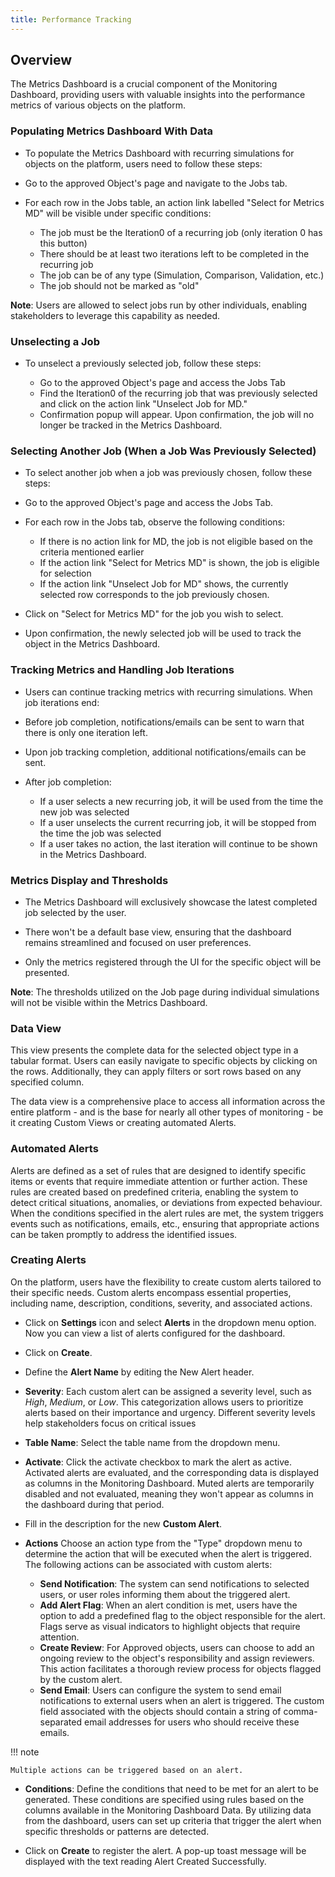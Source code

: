 ```yaml
---
title: Performance Tracking
---
```


## Overview

The Metrics Dashboard is a crucial component of the Monitoring Dashboard, providing users with valuable insights into the performance metrics of various objects on the platform.

### Populating Metrics Dashboard With Data

- To populate the Metrics Dashboard with recurring simulations for objects on the platform, users need to follow these steps:
- Go to the approved Object's page and navigate to the Jobs tab.
- For each row in the Jobs table, an action link labelled "Select for Metrics MD" will be visible under specific conditions:

  - The job must be the Iteration0 of a recurring job (only iteration 0 has this button)
  - There should be at least two iterations left to be completed in the recurring job
  - The job can be of any type (Simulation, Comparison, Validation, etc.)
  - The job should not be marked as "old"

**Note**: Users are allowed to select jobs run by other individuals, enabling stakeholders to leverage this capability as needed.

### Unselecting a Job

- To unselect a previously selected job, follow these steps:

  - Go to the approved Object's page and access the Jobs Tab
  - Find the Iteration0 of the recurring job that was previously selected and click on the action link "Unselect Job for MD."
  - Confirmation popup will appear. Upon confirmation, the job will no longer be tracked in the Metrics Dashboard.

### Selecting Another Job (When a Job Was Previously Selected)

- To select another job when a job was previously chosen, follow these steps:
- Go to the approved Object's page and access the Jobs Tab.
- For each row in the Jobs tab, observe the following conditions:

  - If there is no action link for MD, the job is not eligible based on the criteria mentioned earlier
  - If the action link "Select for Metrics MD" is shown, the job is eligible for selection
  - If the action link "Unselect Job for MD" shows, the currently selected row corresponds to the job previously chosen.

- Click on "Select for Metrics MD" for the job you wish to select.
- Upon confirmation, the newly selected job will be used to track the object in the Metrics Dashboard.

### Tracking Metrics and Handling Job Iterations

- Users can continue tracking metrics with recurring simulations. When job iterations end:
- Before job completion, notifications/emails can be sent to warn that there is only one iteration left.
- Upon job tracking completion, additional notifications/emails can be sent.
- After job completion:

  - If a user selects a new recurring job, it will be used from the time the new job was selected
  - If a user unselects the current recurring job, it will be stopped from the time the job was selected
  - If a user takes no action, the last iteration will continue to be shown in the Metrics Dashboard.

### Metrics Display and Thresholds

- The Metrics Dashboard will exclusively showcase the latest completed job selected by the user.

- There won't be a default base view, ensuring that the dashboard remains streamlined and focused on user preferences.

- Only the metrics registered through the UI for the specific object will be presented.

**Note**: The thresholds utilized on the Job page during individual simulations will not be visible within the Metrics Dashboard.

### Data View

This view presents the complete data for the selected object type in a tabular format. Users can easily navigate to specific objects by clicking on the rows. Additionally, they can apply filters or sort rows based on any specified column.

The data view is a comprehensive place to access all information across the entire platform - and is the base for nearly all other types of monitoring - be it creating Custom Views or creating automated Alerts.

### Automated Alerts

Alerts are defined as a set of rules that are designed to identify specific items or events that require immediate attention or further action. These rules are created based on predefined criteria, enabling the system to detect critical situations, anomalies, or deviations from expected behaviour. When the conditions specified in the alert rules are met, the system triggers events such as notifications, emails, etc., ensuring that appropriate actions can be taken promptly to address the identified issues.

### Creating Alerts

On the platform, users have the flexibility to create custom alerts tailored to their specific needs. Custom alerts encompass essential properties, including name, description, conditions, severity, and associated actions.

- Click on **Settings** icon and select **Alerts** in the dropdown menu option. Now you can view a list of alerts configured for the dashboard.
- Click on **Create**.
- Define the **Alert Name** by editing the New Alert header.
- **Severity**: Each custom alert can be assigned a severity level, such as _High_, _Medium_, or _Low_. This categorization allows users to prioritize alerts based on their importance and urgency. Different severity levels help stakeholders focus on critical issues
- **Table Name**: Select the table name from the dropdown menu.
- **Activate**: Click the activate checkbox to mark the alert as active. Activated alerts are evaluated, and the corresponding data is displayed as columns in the Monitoring Dashboard. Muted alerts are temporarily disabled and not evaluated, meaning they won't appear as columns in the dashboard during that period.
- Fill in the description for the new **Custom Alert**.

- **Actions**
  Choose an action type from the "Type" dropdown menu to determine the action that will be executed when the alert is triggered. The following actions can be associated with custom alerts:

  - **Send Notification**: The system can send notifications to selected users, or user roles informing them about the triggered alert.
  - **Add Alert Flag**: When an alert condition is met, users have the option to add a predefined flag to the object responsible for the alert. Flags serve as visual indicators to highlight objects that require attention.
  - **Create Review**: For Approved objects, users can choose to add an ongoing review to the object's responsibility and assign reviewers. This action facilitates a thorough review process for objects flagged by the custom alert.
  - **Send Email**: Users can configure the system to send email notifications to external users when an alert is triggered. The custom field associated with the objects should contain a string of comma-separated email addresses for users who should receive these emails.

!!! note

    Multiple actions can be triggered based on an alert.

- **Conditions**: Define the conditions that need to be met for an alert to be generated. These conditions are specified using rules based on the columns available in the Monitoring Dashboard Data. By utilizing data from the dashboard, users can set up criteria that trigger the alert when specific thresholds or patterns are detected.

- Click on **Create** to register the alert. A pop-up toast message will be displayed with the text reading Alert Created Successfully.
